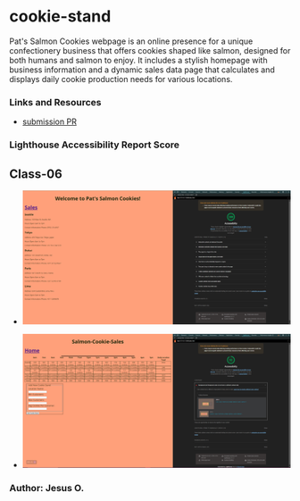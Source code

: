 # cookie-stand

Pat's Salmon Cookies webpage is an online presence for a unique confectionery business that offers cookies shaped like salmon, designed for both humans and salmon to enjoy. It includes a stylish homepage with business information and a dynamic sales data page that calculates and displays daily cookie production needs for various locations.

### Links and Resources

* [submission PR](https://github.com/Jnez405/cookie-stand/tree/clss06-Basics)

### Lighthouse Accessibility Report Score
## Class-06

* ![Home Page](https://raw.githubusercontent.com/Jnez405/cookie-stand/main/img/Screenshot%202024-06-04%20214927.png)

* ![Sales Page](https://raw.githubusercontent.com/Jnez405/cookie-stand/main/img/Screenshot%202024-06-04%20215540.png)

### Author: Jesus O.
